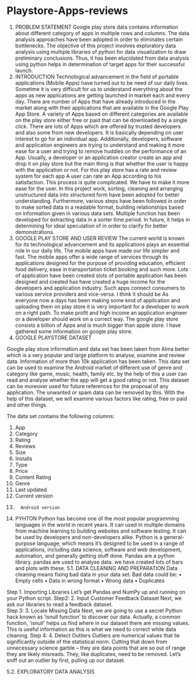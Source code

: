 # Playstore-Apps-reviews
1.	PROBLEM STATEMENT
Google play store data contains information about different category of apps in multiple rows and columns. The data analysis approaches have been adopted in order to eliminates certain bottlenecks. The objective of this project involves exploratory data analysis using multiple libraries of python for data visualization to draw preliminary conclusions. Thus, it has been elucidated from data analysis using python helps in determination of target apps for their successful launch. 
2.	INTRODUCTION
Technological advancement in the field of portable applications (Mobile Apps) have turned out to be need of our daily lives. Sometime it is very difficult for us to understand everything about the apps as new applications are getting launched in market each and every day. There are number of Apps that have already introduced in the market along with their applications that are available in the Google Play App Store. 
A variety of Apps based on different categories are available on the play store either free or paid that can be downloaded by a single click. There are lots of Apps which are offered by trusted developers and also some from new developers. It is basically depending on user interest to go for an individual app. Additionally, developers, software and application engineers are trying to understand and making it more ease for a user and trying to remove huddles on the performance of an App. Usually, a developer or an application creator create an app and drop it on play store but the main thing is that whether the user is happy with the application or not. For this play store has a rate and review system for each app A user can rate an App according to his satisfaction. This process is quite complicated. We have to make it more ease for the user. 
In this project work, sorting, cleaning and arranging unstructured data into structured form have been adopted for better understanding. Furthermore, various steps have been followed in order to make sorted data in a readable format, building relationships based on information given in various data sets. Multiple function has been developed for extracting data in a sorter time period. In future, it helps in determining for ideal speculation of  in order to clarify for better demonstrations. 
3.	GOOGLE PLAY STORE AND USER REVIEW 
The current world is known for its technological advancement and its applications plays an essential role in our daily life. The mobile apps have made our life simpler and fast. The mobile apps offer a wide range of services through its applications designed for the purpose of providing education, efficient food delivery, ease in transportation ticket booking and such more. Lots of application have been created slots of portable application has been designed and created has have created a huge income for the developers and application industry. Such apps connect consumers to various service providers and vice-versa. I think it should be
As everyone now a days has been making some kind of application and uploading them on play store it is very important for a developer to work on a right path. To make profit and high income an application engineer or a developer should work on a correct way. The google play store consists a billion of Apps and is much bigger than apple store.  I have gathered some information on google play store. 
4.	GOOGLE PLAYSTORE DATASET

Google play store information and data set has been taken from Alma better which is a very popular and large platform to analyse, examine and review data. Information of more than 10k application has been taken. This data set can be used to examine the Android market of different use of genre and category like game, music, health, family etc. by the help of this a user can read and analyse whether the app will get a good rating or not. This dataset can be moreover used for future references for the proposal of any application. The unwanted or spam data can be removed by this. With the help of this dataset, we will examine various factors like rating, free or paid and other things. 

The data set contains the following columns:
1.	App
2.	Category
3.	Rating
4.	Reviews
5.	Size 
6.	Installs
7.	Type
8.	Price
9.	Content Rating
10.	Genre
11.	Last updated
12.	Current version
13.       Android version

5.	PYHTON 
Python has become one of the most popular programming languages in the world in recent years. It can used in multiple domains from machine learning to building websites and software testing. It can be used by developers and non-developers alike. Python is a general-purpose language, which means it’s designed to be used in a range of applications, including data science, software and web development, automation, and generally getting stuff done. Pandas are a python library. pandas are used to analyse data. we have created lots of bars and plots with these.
5.1. DATA CLEANING AND PREPARATION
Data cleaning means fixing bad data in your data set.
Bad data could be:
•	Empty cells
•	Data in wrong format
•	Wrong data
•	Duplicates

Step 1. Importing Libraries
Let’s get Pandas and NumPy up and running on your Python script. 
Step2: 2. Input Customer Feedback Dataset
Next, we ask our libraries to read a feedback dataset.  
Step 3: 3. Locate Missing Data
Next, we are going to use a secret Python hack known as ‘isnull function’ to discover our data. Actually, a common function, 'isnull' helps us find where in our dataset there are missing values. This is useful information as this is what we need to correct while data cleaning. 
Step 4: 4. Detect Outliers
Outliers are numerical values that lie significantly outside of the statistical norm. Cutting that down from unnecessary science garble – they are data points that are so out of range they are likely misreads.  They, like duplicates, need to be removed. Let’s sniff out an outlier by first, pulling up our dataset.


5.2. EXPLORATORY DATA ANALYSIS
